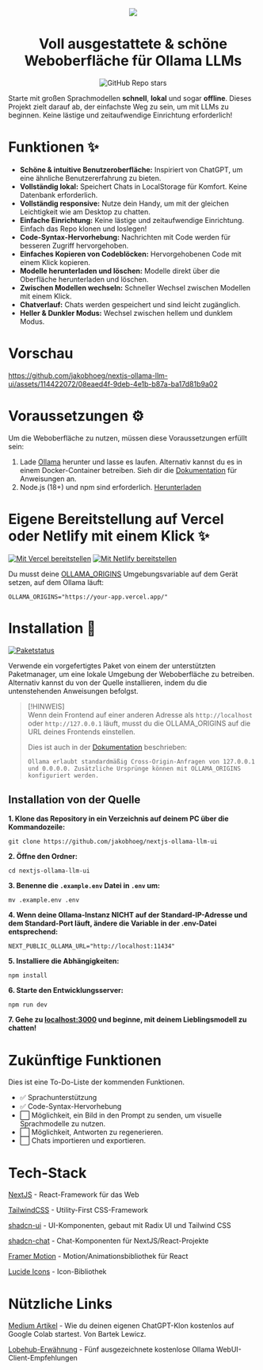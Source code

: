 
<div align="center">
  <img src="ollama-nextjs-ui.gif">
</div>

<h1 align="center">
  Voll ausgestattete & schöne Weboberfläche für Ollama LLMs
</h1>

<div align="center">
  
![GitHub Repo stars](https://img.shields.io/github/stars/jakobhoeg/nextjs-ollama-llm-ui)
  
</div>

Starte mit großen Sprachmodellen **schnell**, **lokal** und sogar **offline**.
Dieses Projekt zielt darauf ab, der einfachste Weg zu sein, um mit LLMs zu beginnen. Keine lästige und zeitaufwendige Einrichtung erforderlich!

# Funktionen ✨

- **Schöne & intuitive Benutzeroberfläche:** Inspiriert von ChatGPT, um eine ähnliche Benutzererfahrung zu bieten.
- **Vollständig lokal:** Speichert Chats in LocalStorage für Komfort. Keine Datenbank erforderlich.
- **Vollständig responsive:** Nutze dein Handy, um mit der gleichen Leichtigkeit wie am Desktop zu chatten.
- **Einfache Einrichtung:** Keine lästige und zeitaufwendige Einrichtung. Einfach das Repo klonen und loslegen!
- **Code-Syntax-Hervorhebung:** Nachrichten mit Code werden für besseren Zugriff hervorgehoben.
- **Einfaches Kopieren von Codeblöcken:** Hervorgehobenen Code mit einem Klick kopieren.
- **Modelle herunterladen und löschen:** Modelle direkt über die Oberfläche herunterladen und löschen.
- **Zwischen Modellen wechseln:** Schneller Wechsel zwischen Modellen mit einem Klick.
- **Chatverlauf:** Chats werden gespeichert und sind leicht zugänglich.
- **Heller & Dunkler Modus:** Wechsel zwischen hellem und dunklem Modus.

# Vorschau

https://github.com/jakobhoeg/nextjs-ollama-llm-ui/assets/114422072/08eaed4f-9deb-4e1b-b87a-ba17d81b9a02

# Voraussetzungen ⚙️

Um die Weboberfläche zu nutzen, müssen diese Voraussetzungen erfüllt sein:

1. Lade [Ollama](https://ollama.com/download) herunter und lasse es laufen. Alternativ kannst du es in einem Docker-Container betreiben. Sieh dir die [Dokumentation](https://github.com/ollama/ollama) für Anweisungen an.
2. Node.js (18+) und npm sind erforderlich. [Herunterladen](https://nodejs.org/en/download)

# Eigene Bereitstellung auf Vercel oder Netlify mit einem Klick ✨

[![Mit Vercel bereitstellen](https://vercel.com/button)](https://vercel.com/new/clone?repository-url=https%3A%2F%2Fgithub.com%2Fjakobhoeg%2Fnextjs-ollama-llm-ui&env=NEXT_PUBLIC_OLLAMA_URL&envDescription=Your%20Ollama%20URL) [![Mit Netlify bereitstellen](https://www.netlify.com/img/deploy/button.svg)](https://app.netlify.com/start/deploy?repository=https://github.com/jakobhoeg/nextjs-ollama-llm-ui)

Du musst deine [OLLAMA_ORIGINS](https://github.com/ollama/ollama/blob/main/docs/faq.md) Umgebungsvariable auf dem Gerät setzen, auf dem Ollama läuft:

```
OLLAMA_ORIGINS="https://your-app.vercel.app/"
```

# Installation 📖

[![Paketstatus](https://repology.org/badge/vertical-allrepos/nextjs-ollama-llm-ui.svg?columns=3)](https://repology.org/project/nextjs-ollama-llm-ui/versions)

Verwende ein vorgefertigtes Paket von einem der unterstützten Paketmanager, um eine lokale Umgebung der Weboberfläche zu betreiben.
Alternativ kannst du von der Quelle installieren, indem du die untenstehenden Anweisungen befolgst.

> [!HINWEIS]  
> Wenn dein Frontend auf einer anderen Adresse als `http://localhost` oder `http://127.0.0.1` läuft, musst du die OLLAMA_ORIGINS auf die URL deines Frontends einstellen.
>
> Dies ist auch in der [Dokumentation](https://github.com/ollama/ollama/blob/main/docs/faq.md#how-do-i-configure-ollama-server) beschrieben:
> 
> `Ollama erlaubt standardmäßig Cross-Origin-Anfragen von 127.0.0.1 und 0.0.0.0. Zusätzliche Ursprünge können mit OLLAMA_ORIGINS konfiguriert werden.`

## Installation von der Quelle

**1. Klone das Repository in ein Verzeichnis auf deinem PC über die Kommandozeile:**

```
git clone https://github.com/jakobhoeg/nextjs-ollama-llm-ui
```

**2. Öffne den Ordner:**

```
cd nextjs-ollama-llm-ui
```

**3. Benenne die `.example.env` Datei in `.env` um:**

```
mv .example.env .env
```

**4. Wenn deine Ollama-Instanz NICHT auf der Standard-IP-Adresse und dem Standard-Port läuft, ändere die Variable in der .env-Datei entsprechend:**

```
NEXT_PUBLIC_OLLAMA_URL="http://localhost:11434"
```

**5. Installiere die Abhängigkeiten:**

```
npm install
```

**6. Starte den Entwicklungsserver:**

```
npm run dev
```

**7. Gehe zu [localhost:3000](http://localhost:3000) und beginne, mit deinem Lieblingsmodell zu chatten!**

# Zukünftige Funktionen

Dies ist eine To-Do-Liste der kommenden Funktionen.
- ✅ Sprachunterstützung
- ✅ Code-Syntax-Hervorhebung
- ⬜️ Möglichkeit, ein Bild in den Prompt zu senden, um visuelle Sprachmodelle zu nutzen.
- ⬜️ Möglichkeit, Antworten zu regenerieren.
- ⬜️ Chats importieren und exportieren.

# Tech-Stack

[NextJS](https://nextjs.org/) - React-Framework für das Web

[TailwindCSS](https://tailwindcss.com/) - Utility-First CSS-Framework

[shadcn-ui](https://ui.shadcn.com/) - UI-Komponenten, gebaut mit Radix UI und Tailwind CSS

[shadcn-chat](https://github.com/jakobhoeg/shadcn-chat) - Chat-Komponenten für NextJS/React-Projekte

[Framer Motion](https://www.framer.com/motion/) - Motion/Animationsbibliothek für React

[Lucide Icons](https://lucide.dev/) - Icon-Bibliothek

# Nützliche Links

[Medium Artikel](https://medium.com/@bartek.lewicz/launch-your-own-chatgpt-clone-for-free-on-colab-shareable-and-online-in-less-than-10-minutes-da19e44be5eb) - Wie du deinen eigenen ChatGPT-Klon kostenlos auf Google Colab startest. Von Bartek Lewicz.

[Lobehub-Erwähnung](https://lobehub.com/blog/5-ollama-web-ui-recommendation#5-next-js-ollama-llm-ui) - Fünf ausgezeichnete kostenlose Ollama WebUI-Client-Empfehlungen
```
